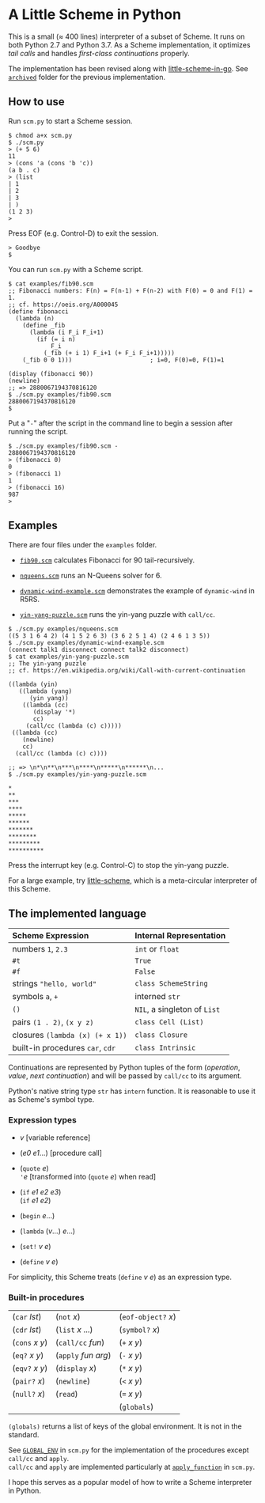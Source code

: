 # A Little Scheme in Python

This is a small (≈ 400 lines) interpreter of a subset of Scheme.
It runs on both Python 2.7 and Python 3.7.
As a Scheme implementation, 
it optimizes _tail calls_ and handles _first-class continuations_ properly.

The implementation has been revised along with
[little-scheme-in-go](https://github.com/nukata/little-scheme-in-go).
See [`archived`](archived) folder for the previous implementation.


## How to use

Run `scm.py` to start a Scheme session.

```
$ chmod a+x scm.py
$ ./scm.py
> (+ 5 6)
11
> (cons 'a (cons 'b 'c))
(a b . c)
> (list
| 1
| 2
| 3
| )
(1 2 3)
> 
```

Press EOF (e.g. Control-D) to exit the session.

```
> Goodbye
$ 
```

You can run `scm.py` with a Scheme script.

```
$ cat examples/fib90.scm
;; Fibonacci numbers: F(n) = F(n-1) + F(n-2) with F(0) = 0 and F(1) = 1. 
;; cf. https://oeis.org/A000045
(define fibonacci
  (lambda (n)
    (define _fib
      (lambda (i F_i F_i+1)
        (if (= i n)
            F_i
          (_fib (+ i 1) F_i+1 (+ F_i F_i+1)))))
    (_fib 0 0 1)))                      ; i=0, F(0)=0, F(1)=1

(display (fibonacci 90))
(newline)
;; => 2880067194370816120
$ ./scm.py examples/fib90.scm
2880067194370816120
$ 
```

Put a "`-`" after the script in the command line to begin a session 
after running the script.

```
$ ./scm.py examples/fib90.scm -
2880067194370816120
> (fibonacci 0)
0
> (fibonacci 1)
1
> (fibonacci 16)
987
> 
```


## Examples

There are four files under the `examples` folder.

- [`fib90.scm`](examples/fib90.scm)
  calculates Fibonacci for 90 tail-recursively.

- [`nqueens.scm`](examples/nqueens.scm)
  runs an N-Queens solver for 6.

- [`dynamic-wind-example.scm`](examples/dynamic-wind-example.scm)
  demonstrates the example of `dynamic-wind` in R5RS.

- [`yin-yang-puzzle.scm`](examples/yin-yang-puzzle.scm)
  runs the yin-yang puzzle with `call/cc`.

```
$ ./scm.py examples/nqueens.scm
((5 3 1 6 4 2) (4 1 5 2 6 3) (3 6 2 5 1 4) (2 4 6 1 3 5))
$ ./scm.py examples/dynamic-wind-example.scm 
(connect talk1 disconnect connect talk2 disconnect)
$ cat examples/yin-yang-puzzle.scm
;; The yin-yang puzzle 
;; cf. https://en.wikipedia.org/wiki/Call-with-current-continuation

((lambda (yin)
   ((lambda (yang)
      (yin yang))
    ((lambda (cc)
       (display '*)
       cc)
     (call/cc (lambda (c) c)))))
 ((lambda (cc)
    (newline)
    cc)
  (call/cc (lambda (c) c))))

;; => \n*\n**\n***\n****\n*****\n******\n...
$ ./scm.py examples/yin-yang-puzzle.scm

*
**
***
****
*****
******
*******
********
*********
**********
```

Press the interrupt key (e.g. Control-C) to stop the yin-yang puzzle.

For a large example, try
[little-scheme](https://github.com/nukata/little-scheme),
which is a meta-circular interpreter of this Scheme.


## The implemented language

| Scheme Expression                   | Internal Representation             |
|:------------------------------------|:------------------------------------|
| numbers `1`, `2.3`                  | `int` or `float`                    |
| `#t`                                | `True`                              |
| `#f`                                | `False`                             |
| strings `"hello, world"`            | `class SchemeString`                |
| symbols `a`, `+`                    | interned `str`                      |
| `()`                                | `NIL`, a singleton of `List`        |
| pairs `(1 . 2)`, `(x y z)`          | `class Cell (List)`                 |
| closures `(lambda (x) (+ x 1))`     | `class Closure`                     |
| built-in procedures `car`, `cdr`    | `class Intrinsic`                   |

Continuations are represented by Python tuples of the form
(_operation_, _value_, _next continuation_)
and will be passed by `call/cc` to its argument.

Python's native string type `str` has `intern` function.
It is reasonable to use it as Scheme's symbol type.


### Expression types

- _v_  [variable reference]

- (_e0_ _e1_...)  [procedure call]

- (`quote` _e_)  
  `'`_e_ [transformed into (`quote` _e_) when read]

- (`if` _e1_ _e2_ _e3_)  
  (`if` _e1_ _e2_)

- (`begin` _e_...)

- (`lambda` (_v_...) _e_...)

- (`set!` _v_ _e_)

- (`define` _v_ _e_)

For simplicity, this Scheme treats (`define` _v_ _e_) as an expression type.


### Built-in procedures

|                      |                       |                     |
|:---------------------|:----------------------|:--------------------|
| (`car` _lst_)        | (`not` _x_)           | (`eof-object?` _x_) |
| (`cdr` _lst_)        | (`list` _x_ ...)      | (`symbol?` _x_)     |
| (`cons` _x_ _y_)     | (`call/cc` _fun_)     | (`+` _x_ _y_)       |
| (`eq?` _x_ _y_)      | (`apply` _fun_ _arg_) | (`-` _x_ _y_)       |
| (`eqv?` _x_ _y_)     | (`display` _x_)       | (`*` _x_ _y_)       |
| (`pair?` _x_)        | (`newline`)           | (`<` _x_ _y_)       |
| (`null?` _x_)        | (`read`)              | (`=` _x_ _y_)       |
|                      |                       | (`globals`)         |

`(globals)` returns a list of keys of the global environment.
It is not in the standard.

See [`GLOBAL_ENV`](scm.py#L169-L195)
in `scm.py` for the implementation of the procedures
except `call/cc` and `apply`.  
`call/cc` and `apply` are implemented particularly at 
[`apply_function`](scm.py#L290-L318) in `scm.py`.

I hope this serves as a popular model of how to write a Scheme interpreter
in Python.
